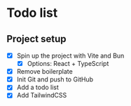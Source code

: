 # Todo list

## Project setup

- [x] Spin up the project with Vite and Bun
  - [x] Options: React + TypeScript
- [x] Remove boilerplate
- [x] Init Git and push to GitHub
- [x] Add a todo list
- [x] Add TailwindCSS
